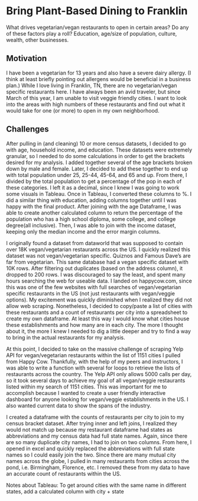 # Bring Plant-Based Dining to Franklin 
What drives vegetarian/vegan restaurants to open in certain areas? Do any of these factors play a roll? Education, age/size of population, culture, wealth, other businesses. 

## Motivation
I have been a vegetarian for 13 years and also have a severe dairy allergy. (I think at least briefly pointing out allergens would be beneficial in a business plan.) While I love living in Franklin, TN, there are no vegetarian/vegan specific restaurants here. I have always been an avid traveler, but since March of this year, I am unable to visit veggie friendly cities. I want to look into the areas with high numbers of these restaurants and find out what it would take for one (or more) to open in my own neighborhood. 

## Challenges
After pulling in (and cleaning) 10 or more census datasets, I decided to go with age, household income, and education. These datasets were extremely granular, so I needed to do some calculations in order to get the brackets desired for my analysis. I added together several of the age brackets broken down by male and female. Later, I decided to add these together to end up with total population under 25, 25-44, 45-64, and 65 and up. From there, I divided by the total population to get a percentage of the pop in each of these categories. I left it as a decimal, since I knew I was going to work some visuals in Tableau. Once in Tableau, I converted these columns to %. I did a similar thing with education, adding columns together until I was happy with the final product. After joining with the age Dataframe, I was able to create another calculated column to return the percentage of the population who has a high school diploma, some college, and college degree(all inclusive). Then, I was able to join with the income dataset, keeping only the median income and the error margin columns. 

I originally found a dataset from dataworld that was supposed to contain over 18K vegan/vegetarian restaurants across the US. I quickly realized this dataset was not vegan/vegetarian specific. Quiznos and Famous Dave’s are far from vegetarian. This same database had a vegan specific dataset with 10K rows. After filtering out duplicates (based on the address column), it dropped to 200 rows. I was discouraged to say the least, and spent many hours searching the web for useable data. I landed on happycow.com, since this was one of the few websites with full searches of vegan/vegetarian specific restaurants in the US (not just restaurants with vegan/veggie options). My excitement was quickly diminished when I realized they did not allow web scraping. Nonetheless, I decided to copy/paste a list of cities with these restaurants and a count of restaurants per city into a spreadsheet to create my own dataframe. At least this way I would know what cities house these establishments and how many are in each city. The more I thought about it, the more I knew I needed to dig a little deeper and try to find a way to bring in the actual restaurants for my analysis. 

At this point, I decided to take on the massive challenge of scraping Yelp API for vegan/vegetarian restaurants within the list of 1151 cities I pulled from Happy Cow. Thankfully, with the help of my peers and instructors, I was able to write a function with several for loops to retrieve the lists of restaurants across the country. The Yelp API only allows 5000 calls per day, so it took several days to achieve my goal of all vegan/veggie restaurants listed within my search of 1151 cities. This was important for me to accomplish because I wanted to create a user friendly interactive dashboard for anyone looking for vegan/veggie establishments in the US. I also wanted current data to show the spans of the industry. 

I created a dataframe with the counts of restaurants per city to join to my census bracket dataset. After trying inner and left joins, I realized they would not match up because my restaurant dataframe had states as abbreviations and my census data had full state names. Again, since there are so many duplicate city names, I had to join on two columns. From here, I opened in excel and quickly replaced the abbreviations with full state names so I could easily join the two. Since there are many mutual city names across the globe, I pulled in many restaurants from cities across the pond, i.e. Birmingham, Florence, etc. I removed these from my data to have an accurate count of restaurants within the US. 

Notes about Tableau:
To get around cities with the same name in different states, add a calculated column with city + state 
